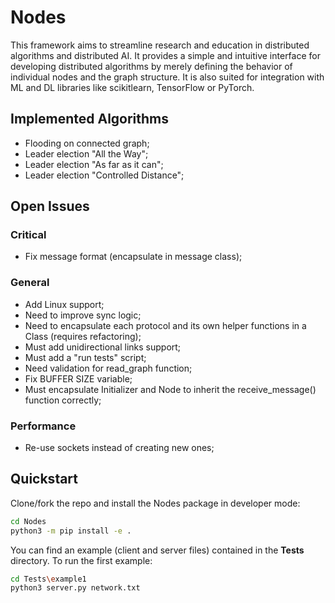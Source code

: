 # Nodes

This framework aims to streamline research and education in distributed algorithms and distributed AI. 
It provides a simple and intuitive interface for developing distributed algorithms by merely defining the 
behavior of individual nodes and the graph structure. It is also suited for integration with ML and DL libraries
like scikitlearn, TensorFlow or PyTorch.
## Implemented Algorithms
+ Flooding on connected graph;
+ Leader election "All the Way";
+ Leader election "As far as it can";
+ Leader election "Controlled Distance";
## Open Issues
### Critical
+ Fix message format (encapsulate in message class);
### General
+ Add Linux support;
+ Need to improve sync logic;
+ Need to encapsulate each protocol and its own helper functions in a Class (requires refactoring);
+ Must add unidirectional links support;
+ Must add a "run tests" script;
+ Need validation for read_graph function;
+ Fix BUFFER SIZE variable;
+ Must encapsulate Initializer and Node to inherit the receive_message() function correctly;
### Performance
+ Re-use sockets instead of creating new ones;
## Quickstart
Clone/fork the repo and install the Nodes package in developer mode:
```bash
cd Nodes
python3 -m pip install -e .
```
You can find an example (client and server files) contained in the **Tests** directory. To run the first example:
```bash
cd Tests\example1
python3 server.py network.txt
```
